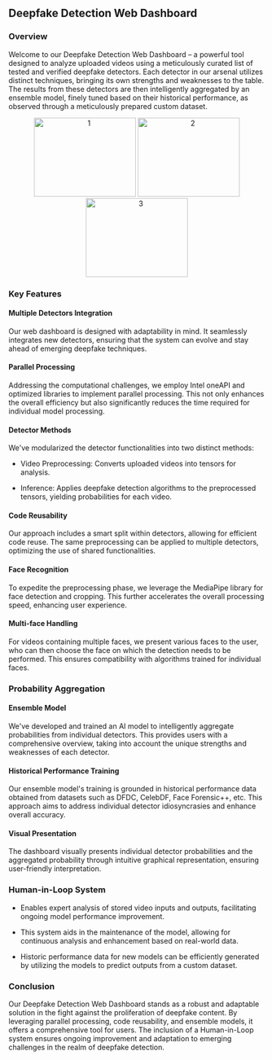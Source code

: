 ## Deepfake Detection Web Dashboard

### Overview

Welcome to our Deepfake Detection Web Dashboard – a powerful tool designed to analyze uploaded videos using a meticulously curated list of tested and verified deepfake detectors. Each detector in our arsenal utilizes distinct techniques, bringing its own strengths and weaknesses to the table. The results from these detectors are then intelligently aggregated by an ensemble model, finely tuned based on their historical performance, as observed through a meticulously prepared custom dataset.
<div align="center">
  <img src="https://github.com/teamStarks18/DeepfakeDetection/blob/main/images/1.jpg" alt="1" width="200" height="155"/>
  <img src="https://github.com/teamStarks18/DeepfakeDetection/blob/main/images/2.jpg" alt="2" width="200" height="155"/>
  <img src="https://github.com/teamStarks18/DeepfakeDetection/blob/main/images/3.jpg" alt="3" width="200" height="155"/>
</div>




### Key Features

#### Multiple Detectors Integration

Our web dashboard is designed with adaptability in mind. It seamlessly integrates new detectors, ensuring that the system can evolve and stay ahead of emerging deepfake techniques.

#### Parallel Processing

Addressing the computational challenges, we employ Intel oneAPI and optimized libraries to implement parallel processing. This not only enhances the overall efficiency but also significantly reduces the time required for individual model processing.

#### Detector Methods

We've modularized the detector functionalities into two distinct methods:

- Video Preprocessing: Converts uploaded videos into tensors for analysis.
  
- Inference: Applies deepfake detection algorithms to the preprocessed tensors, yielding probabilities for each video.

#### Code Reusability

Our approach includes a smart split within detectors, allowing for efficient code reuse. The same preprocessing can be applied to multiple detectors, optimizing the use of shared functionalities.

#### Face Recognition

To expedite the preprocessing phase, we leverage the MediaPipe library for face detection and cropping. This further accelerates the overall processing speed, enhancing user experience.

#### Multi-face Handling

For videos containing multiple faces, we present various faces to the user, who can then choose the face on which the detection needs to be performed. This ensures compatibility with algorithms trained for individual faces.

### Probability Aggregation

#### Ensemble Model

We've developed and trained an AI model to intelligently aggregate probabilities from individual detectors. This provides users with a comprehensive overview, taking into account the unique strengths and weaknesses of each detector.

#### Historical Performance Training

Our ensemble model's training is grounded in historical performance data obtained from datasets such as DFDC, CelebDF, Face Forensic++, etc. This approach aims to address individual detector idiosyncrasies and enhance overall accuracy.

#### Visual Presentation

The dashboard visually presents individual detector probabilities and the aggregated probability through intuitive graphical representation, ensuring user-friendly interpretation.

### Human-in-Loop System

- Enables expert analysis of stored video inputs and outputs, facilitating ongoing model performance improvement.
  
- This system aids in the maintenance of the model, allowing for continuous analysis and enhancement based on real-world data.
  
- Historic performance data for new models can be efficiently generated by utilizing the models to predict outputs from a custom dataset.

### Conclusion

Our Deepfake Detection Web Dashboard stands as a robust and adaptable solution in the fight against the proliferation of deepfake content. By leveraging parallel processing, code reusability, and ensemble models, it offers a comprehensive tool for users. The inclusion of a Human-in-Loop system ensures ongoing improvement and adaptation to emerging challenges in the realm of deepfake detection.
